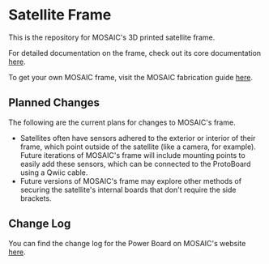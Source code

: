 # Satellite Frame

This is the repository for MOSAIC's 3D printed satellite frame.

For detailed documentation on the frame, check out its core documentation [here](https://www.mosaicsat.org/core_documentation/hardware/frame/).

To get your own MOSAIC frame, visit the MOSAIC fabrication guide [here](https://www.mosaicsat.org/getting_mosaic/).

## Planned Changes

The following are the current plans for changes to MOSAIC's frame. 

- Satellites often have sensors adhered to the exterior or interior of their frame, which point outside of the satellite (like a camera, for example). Future iterations of MOSAIC's frame will include mounting points to easily add these sensors, which can be connected to the ProtoBoard using a Qwiic cable. 
- Future versions of MOSAIC's frame may explore other methods of securing the satellite's internal boards that don't require the side brackets. 

## Change Log

You can find the change log for the Power Board on MOSAIC's website [here](https://www.mosaicsat.org/core_documentation/hardware/frame/change_log/). 

